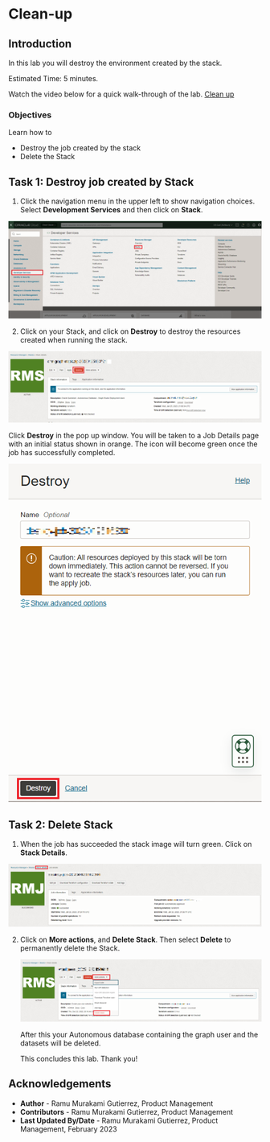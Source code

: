 # Clean-up

## Introduction

In this lab you will destroy the environment created by the stack.

Estimated Time: 5 minutes.

Watch the video below for a quick walk-through of the lab.
[Clean up](videohub:1_uf4pv1t0)

### Objectives

Learn how to
- Destroy the job created by the stack
- Delete the Stack

## Task 1: Destroy job created by Stack

1. Click the navigation menu in the upper left to show navigation choices. Select **Development Services** and then click on **Stack**.

  ![Steps on how to get to Stack in the OCI navigation menu](./images/stack-in-oci.png "")

2. Click on your Stack, and click on **Destroy** to destroy the resources created when running the stack.

  ![Shows how to destroy the stack](./images/destroy-stack.png "")

  Click **Destroy** in the pop up window. You will be taken to a Job Details page with an initial status shown in orange. The icon will become green once the job has successfully completed.

  ![Shows how to destroy the stack final step](./images/destroy-final.png "")

## Task 2: Delete Stack

1. When the job has succeeded the stack image will turn green. Click on **Stack Details**.

  ![How to get back to Stack Details](./images/stack-details.png "")

2. Click on **More actions**, and **Delete Stack**. Then select **Delete** to permanently delete the Stack.

    ![Steps on how to delete Stack](./images/delete-stack.png "")

    After this your Autonomous database containing the graph user and the datasets will be deleted.

    This concludes this lab. Thank you!

## Acknowledgements
* **Author** - Ramu Murakami Gutierrez, Product Management
* **Contributors** - Ramu Murakami Gutierrez, Product Management
* **Last Updated By/Date** - Ramu Murakami Gutierrez, Product Management, February 2023  
